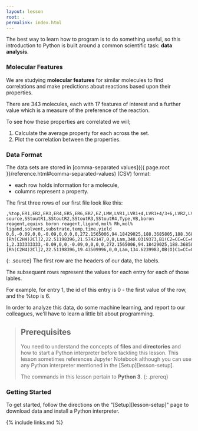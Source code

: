 ```yaml
---
layout: lesson
root: .
permalink: index.html
---
```


The best way to learn how to program is to do something useful,
so this introduction to Python is built around a common scientific task:
**data analysis**.

### Molecular Features
We are studying **molecular features** for similar molecules to find correlations and
make predictions about reactions based upon their properties.

There are 343 molecules, each with 17 features of interest 
and a further value which is a measure of the preference of the reaction.

To see how these properties are correlated we will;

1. Calculate the average property for each across the set. 
2. Plot the correlation between the properties.


### Data Format
The data sets are stored in
[comma-separated values]({{ page.root }}/reference.html#comma-separated-values) (CSV) format:

- each row holds information for a molecule,
- columns represent a property.

The first three rows of our first file look like this:
~~~
,%top,ER1,ER2,ER3,ER4,ER5,ER6,ER7,EZ,LMW,LVR1,LVR1+4,LVR1+4/3+6,LVR2,LVR3,LVR3+6,LVR4,LVR5,LVR6,LVR7,LVWhole,RS,Rh source,SStoutR1,SStoutR2,SStoutR3,SStoutR4,Type,VB,boron reagent,equivs boron reagent,ligand,mol% Rh,mol% ligand,solvent,substrate,temp,time,yield
0,6,-0.09,0,0,-0.09,0,0,0,0,272.1565006,94.18429025,188.3685805,188.3685805,0,0,0,94.18429025,0,0,20.25598522,279.4546413,1,[Rh(C2H4)2Cl]2,22.51198396,21.5742147,0,0,Lam,348.0319373,B1(C2=CC=CC=C2)OB(C3=CC=CC=C3)OB(C4=CC=CC=C4)O1,2,L3.1,1.5,3,dioxane,O=C1C=CCC1,50,1,88
1,2.333333333,-0.09,0,0,-0.09,0,0,0,0,272.1565006,94.18429025,188.3685805,188.3685805,0,0,0,94.18429025,0,0,20.25598522,279.4546413,1,[Rh(C2H4)2Cl]2,22.51198396,19.43509996,0,0,Lam,134.6239983,OB(O)C1=CC=CC=C1,2,L3.1,1.5,3,dioxane,O=C1C=CCCC1,30,1,94
~~~
{: .source}
The first row are the headers of our data, the labels.

The subsequent rows represent the values for each entry for each of those lables.

For example, for entry 1, the id of this entry is 0 - the first value of the row, and the %top is 6.

In order to analyze this data, do some machine learning, and report to our colleagues, we'll have to learn a little bit
about programming.

> ## Prerequisites
>
> You need to understand the concepts of **files** and **directories** and how to start a Python
> interpreter before tackling this lesson. This lesson sometimes references Jupyter
> Notebook although you can use any Python interpreter mentioned in the [Setup][lesson-setup].
>
> The commands in this lesson pertain to **Python 3**.
{: .prereq}

### Getting Started
To get started, follow the directions on the "[Setup][lesson-setup]" page to download data
and install a Python interpreter.

{% include links.md %}
